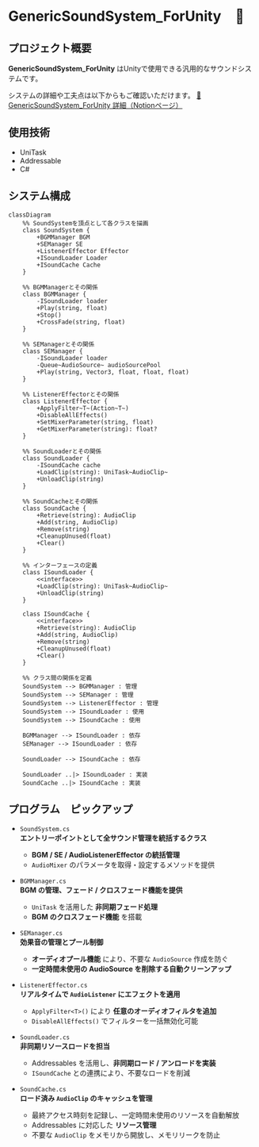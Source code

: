 # GenericSoundSystem_ForUnity　🎵

## プロジェクト概要
**GenericSoundSystem_ForUnity** はUnityで使用できる汎用的なサウンドシステムです。

システムの詳細や工夫点は以下からもご確認いただけます。
[🔗 GenericSoundSystem_ForUnity 詳細（Notionページ）](https://picturesque-kayak-ac4.notion.site/195281634a16801e831bcebebff41161?pvs=4)

## 使用技術
- UniTask
- Addressable
- C#

## システム構成
``` mermaid
classDiagram
    %% SoundSystemを頂点として各クラスを描画
    class SoundSystem {
        +BGMManager BGM
        +SEManager SE
        +ListenerEffector Effector
        +ISoundLoader Loader
        +ISoundCache Cache
    }

    %% BGMManagerとその関係
    class BGMManager {
        -ISoundLoader loader
        +Play(string, float)
        +Stop()
        +CrossFade(string, float)
    }

    %% SEManagerとその関係
    class SEManager {
        -ISoundLoader loader
        -Queue~AudioSource~ audioSourcePool
        +Play(string, Vector3, float, float, float)
    }

    %% ListenerEffectorとその関係
    class ListenerEffector {
        +ApplyFilter~T~(Action~T~)
        +DisableAllEffects()
        +SetMixerParameter(string, float)
        +GetMixerParameter(string): float?
    }

    %% SoundLoaderとその関係
    class SoundLoader {
        -ISoundCache cache
        +LoadClip(string): UniTask~AudioClip~
        +UnloadClip(string)
    }

    %% SoundCacheとその関係
    class SoundCache {
        +Retrieve(string): AudioClip
        +Add(string, AudioClip)
        +Remove(string)
        +CleanupUnused(float)
        +Clear()
    }

    %% インターフェースの定義
    class ISoundLoader {
        <<interface>>
        +LoadClip(string): UniTask~AudioClip~
        +UnloadClip(string)
    }

    class ISoundCache {
        <<interface>>
        +Retrieve(string): AudioClip
        +Add(string, AudioClip)
        +Remove(string)
        +CleanupUnused(float)
        +Clear()
    }

    %% クラス間の関係を定義
    SoundSystem --> BGMManager : 管理
    SoundSystem --> SEManager : 管理
    SoundSystem --> ListenerEffector : 管理
    SoundSystem --> ISoundLoader : 使用
    SoundSystem --> ISoundCache : 使用

    BGMManager --> ISoundLoader : 依存
    SEManager --> ISoundLoader : 依存

    SoundLoader --> ISoundCache : 依存

    SoundLoader ..|> ISoundLoader : 実装
    SoundCache ..|> ISoundCache : 実装

```

## プログラム　ピックアップ
- `SoundSystem.cs`<br>
**エントリーポイントとして全サウンド管理を統括するクラス**
  - **BGM / SE / AudioListenerEffector の統括管理**
  - `AudioMixer` のパラメータを取得・設定するメソッドを提供

- `BGMManager.cs`<br>
**BGM の管理、フェード / クロスフェード機能を提供**
  - `UniTask` を活用した **非同期フェード処理**
  - **BGM のクロスフェード機能** を搭載

- `SEManager.cs`<br>
**効果音の管理とプール制御**
  - **オーディオプール機能** により、不要な `AudioSource` 作成を防ぐ
  - **一定時間未使用の AudioSource を削除する自動クリーンアップ**
 
- `ListenerEffector.cs`<br>
**リアルタイムで `AudioListener` にエフェクトを適用**
  - `ApplyFilter<T>()` により **任意のオーディオフィルタを追加**
  - `DisableAllEffects()` でフィルターを一括無効化可能
 
- `SoundLoader.cs`<br>
**非同期リソースロードを担当**
  - Addressables を活用し、**非同期ロード / アンロードを実装**
  - `ISoundCache` との連携により、不要なロードを削減

- `SoundCache.cs`<br>
**ロード済み `AudioClip` のキャッシュを管理**
  - 最終アクセス時刻を記録し、一定時間未使用のリソースを自動解放
  - Addressables に対応した **リソース管理**
  - 不要な `AudioClip` をメモリから開放し、メモリリークを防止
